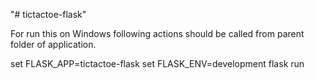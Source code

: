 "# tictactoe-flask" 

For run this on Windows following actions should be called from parent folder of application.

set FLASK_APP=tictactoe-flask
set FLASK_ENV=development
flask run

